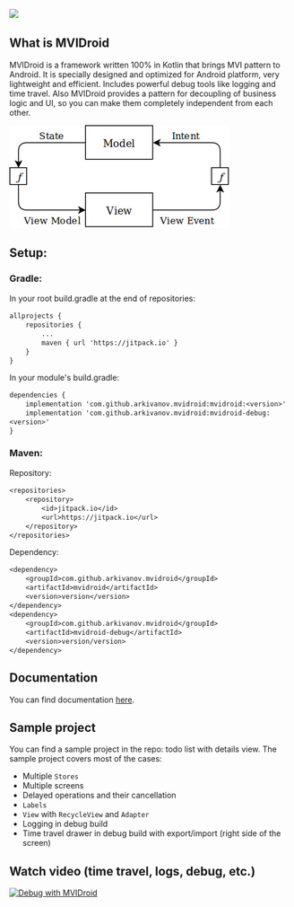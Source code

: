 [![](https://jitpack.io/v/arkivanov/MVIDroid.svg)](https://jitpack.io/#arkivanov/MVIDroid)

## What is MVIDroid

MVIDroid is a framework written 100% in Kotlin that brings MVI pattern
to Android. It is specially designed and optimized for Android platform,
very lightweight and efficient. Includes powerful debug tools like
logging and time travel. Also MVIDroid provides a pattern for decoupling
of business logic and UI, so you can make them completely independent
from each other.

![MVI](docs/media/mvi.jpg)

## Setup:

### Gradle:

In your root build.gradle at the end of repositories:
```
allprojects {
    repositories {
        ...
        maven { url 'https://jitpack.io' }
    }
}
```

In your module's build.gradle:
```
dependencies {
    implementation 'com.github.arkivanov.mvidroid:mvidroid:<version>'
    implementation 'com.github.arkivanov.mvidroid:mvidroid-debug:<version>'
}
```

### Maven:

Repository:
```
<repositories>
    <repository>
        <id>jitpack.io</id>
        <url>https://jitpack.io</url>
    </repository>
</repositories>
```

Dependency:
```
<dependency>
    <groupId>com.github.arkivanov.mvidroid</groupId>
    <artifactId>mvidroid</artifactId>
    <version>version</version>
</dependency>
<dependency>
    <groupId>com.github.arkivanov.mvidroid</groupId>
    <artifactId>mvidroid-debug</artifactId>
    <version>version/version>
</dependency>
```

## Documentation

You can find documentation [here](docs/index.md).

## Sample project

You can find a sample project in the repo: todo list with details view.
The sample project covers most of the cases:
- Multiple `Stores`
- Multiple screens
- Delayed operations and their cancellation
- `Labels`
- `View` with `RecycleView` and `Adapter`
- Logging in debug build
- Time travel drawer in debug build with export/import (right side of the screen)

## Watch video (time travel, logs, debug, etc.)
[![Debug with MVIDroid](https://img.youtube.com/vi/4W81Y8MsiHc/0.jpg)](https://youtu.be/4W81Y8MsiHc)
